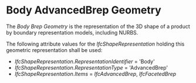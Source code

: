 Body AdvancedBrep Geometry
==========================

The _Body Brep Geometry_ is the representation of the 3D shape of a product by boundary representation models, including NURBS.

The following attribute values for the _IfcShapeRepresentation_ holding this geometric representation shall be used:

* _IfcShapeRepresentation_._RepresentationIdentifier_ = 'Body'
* _IfcShapeRepresentation_._RepresentationType_ = 'AdvancedBrep'
* _IfcShapeRepresentation_._Items_ = _IfcAdvancedBrep_, _IfcFacetedBrep_
